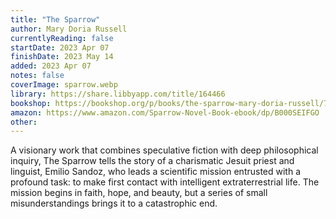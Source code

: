```yaml
---
title: "The Sparrow"
author: Mary Doria Russell
currentlyReading: false
startDate: 2023 Apr 07
finishDate: 2023 May 14
added: 2023 Apr 07
notes: false
coverImage: sparrow.webp
library: https://share.libbyapp.com/title/164466
bookshop: https://bookshop.org/p/books/the-sparrow-mary-doria-russell/7472159
amazon: https://www.amazon.com/Sparrow-Novel-Book-ebook/dp/B000SEIFGO
other: 
---
```


A visionary work that combines speculative fiction with deep philosophical inquiry, The Sparrow tells the story of a charismatic Jesuit priest and linguist, Emilio Sandoz, who leads a scientific mission entrusted with a profound task: to make first contact with intelligent extraterrestrial life. The mission begins in faith, hope, and beauty, but a series of small misunderstandings brings it to a catastrophic end.
